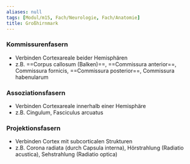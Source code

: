 ```yaml
---
aliases: null
tags: [Modul/m15, Fach/Neurologie, Fach/Anatomie]
title: Großhirnmark
---
```

### Kommissurenfasern
- Verbinden Cortexareale beider Hemisphären
- z.B. ==Corpus callosum (Balken)==, ==Commissura anterior==, Commissura fornicis, ==Commissura posterior==, Commissura habenularum
### Assoziationsfasern
- Verbinden Cortexareale innerhalb einer Hemisphäre
- z.B. Cingulum, Fasciculus arcuatus
### Projektionsfasern
- Verbinden Cortex mit subcorticalen Strukturen
- z.B. Corona radiata (durch Capsula interna), Hörstrahlung (Radiatio acustica), Sehstrahlung (Radiatio optica)